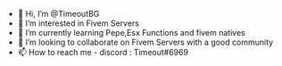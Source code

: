- 👋 Hi, I’m @TimeoutBG
- 👀 I’m interested in Fivem Servers
- 🌱 I’m currently learning Pepe,Esx Functions and fivem natives
- 💞️ I’m looking to collaborate on Fivem Servers with a good community
- 📫 How to reach me - discord : Timeout#6969

